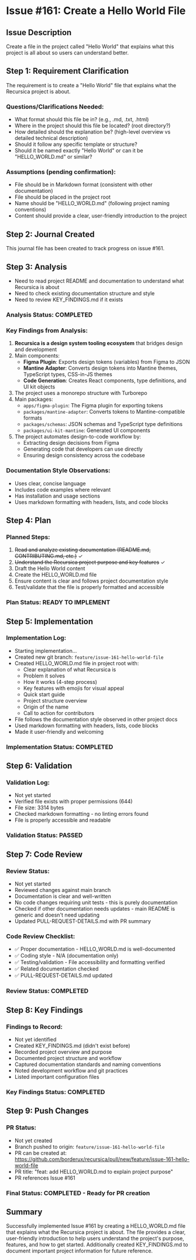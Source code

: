 # Issue #161: Create a Hello World File

## Issue Description
Create a file in the project called "Hello World" that explains what this project is all about so users can understand better.

## Step 1: Requirement Clarification
The requirement is to create a "Hello World" file that explains what the Recursica project is about. 

### Questions/Clarifications Needed:
- What format should this file be in? (e.g., .md, .txt, .html)
- Where in the project should this file be located? (root directory?)
- How detailed should the explanation be? (high-level overview vs detailed technical description)
- Should it follow any specific template or structure?
- Should it be named exactly "Hello World" or can it be "HELLO_WORLD.md" or similar?

### Assumptions (pending confirmation):
- File should be in Markdown format (consistent with other documentation)
- File should be placed in the project root
- Name should be "HELLO_WORLD.md" (following project naming conventions)
- Content should provide a clear, user-friendly introduction to the project

## Step 2: Journal Created
This journal file has been created to track progress on issue #161.

## Step 3: Analysis
- Need to read project README and documentation to understand what Recursica is about
- Need to check existing documentation structure and style
- Need to review KEY_FINDINGS.md if it exists

### Analysis Status: COMPLETED

### Key Findings from Analysis:
1. **Recursica is a design system tooling ecosystem** that bridges design and development
2. Main components:
   - **Figma Plugin**: Exports design tokens (variables) from Figma to JSON
   - **Mantine Adapter**: Converts design tokens into Mantine themes, TypeScript types, CSS-in-JS themes
   - **Code Generation**: Creates React components, type definitions, and UI kit objects
3. The project uses a monorepo structure with Turborepo
4. Main packages:
   - `apps/figma-plugin`: The Figma plugin for exporting tokens
   - `packages/mantine-adapter`: Converts tokens to Mantine-compatible formats
   - `packages/schemas`: JSON schemas and TypeScript type definitions
   - `packages/ui-kit-mantine`: Generated UI components
5. The project automates design-to-code workflow by:
   - Extracting design decisions from Figma
   - Generating code that developers can use directly
   - Ensuring design consistency across the codebase

### Documentation Style Observations:
- Uses clear, concise language
- Includes code examples where relevant
- Has installation and usage sections
- Uses markdown formatting with headers, lists, and code blocks

## Step 4: Plan
### Planned Steps:
1. ~~Read and analyze existing documentation (README.md, CONTRIBUTING.md, etc.)~~ ✓
2. ~~Understand the Recursica project purpose and key features~~ ✓
3. Draft the Hello World content
4. Create the HELLO_WORLD.md file
5. Ensure content is clear and follows project documentation style
6. Test/validate that the file is properly formatted and accessible

### Plan Status: READY TO IMPLEMENT

## Step 5: Implementation
### Implementation Log:
- Starting implementation...
- Created new git branch: `feature/issue-161-hello-world-file`
- Created HELLO_WORLD.md file in project root with:
  - Clear explanation of what Recursica is
  - Problem it solves
  - How it works (4-step process)
  - Key features with emojis for visual appeal
  - Quick start guide
  - Project structure overview
  - Origin of the name
  - Call to action for contributors
- File follows the documentation style observed in other project docs
- Used markdown formatting with headers, lists, code blocks
- Made it user-friendly and welcoming

### Implementation Status: COMPLETED

## Step 6: Validation
### Validation Log:
- Not yet started
- Verified file exists with proper permissions (644)
- File size: 3314 bytes
- Checked markdown formatting - no linting errors found
- File is properly accessible and readable

### Validation Status: PASSED

## Step 7: Code Review
### Review Status:
- Not yet started
- Reviewed changes against main branch
- Documentation is clear and well-written
- No code changes requiring unit tests - this is purely documentation
- Checked if other documentation needs updates - main README is generic and doesn't need updating
- Updated PULL-REQUEST-DETAILS.md with PR summary

### Code Review Checklist:
- ✅ Proper documentation - HELLO_WORLD.md is well-documented
- ✅ Coding style - N/A (documentation only)
- ✅ Testing/validation - File accessibility and formatting verified
- ✅ Related documentation checked
- ✅ PULL-REQUEST-DETAILS.md updated

### Review Status: COMPLETED

## Step 8: Key Findings
### Findings to Record:
- Not yet identified
- Created KEY_FINDINGS.md (didn't exist before)
- Recorded project overview and purpose
- Documented project structure and workflow
- Captured documentation standards and naming conventions
- Noted development workflow and git practices
- Listed important configuration files

### Key Findings Status: COMPLETED

## Step 9: Push Changes
### PR Status:
- Not yet created
- Branch pushed to origin: `feature/issue-161-hello-world-file`
- PR can be created at: https://github.com/borderux/recursica/pull/new/feature/issue-161-hello-world-file
- PR title: "feat: add HELLO_WORLD.md to explain project purpose"
- PR references Issue #161

### Final Status: COMPLETED - Ready for PR creation

## Summary
Successfully implemented Issue #161 by creating a HELLO_WORLD.md file that explains what the Recursica project is about. The file provides a clear, user-friendly introduction to help users understand the project's purpose, features, and how to get started. Additionally created KEY_FINDINGS.md to document important project information for future reference.